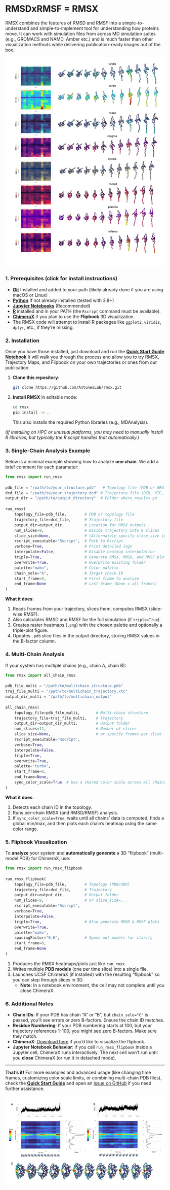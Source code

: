 # RMSDxRMSF = RMSX
RMSX combines the features of RMSD and RMSF into a simple-to-understand and simple-to-implement tool for understanding how proteins move. It can work with simulation files from across MD simulation suites (e.g., GROMACS and NAMD, Amber etc.) and is much faster than other visualization methods while delivering publication-ready images out of the box. 


![Color options for RMSX and Flipbook](flipbook_and_rmsx_color_maps.png)

### 1. Prerequisites (click for install instructions) 
- [**Git**](https://git-scm.com/book/en/v2/Getting-Started-Installing-Git#:~:text=Installing%20on%20Windows&text=Just%20go%20to%20https%3A%2F%2F,to%20https%3A%2F%2Fgitforwindows.org.) Installed and added to your path (likely already done if you are using macOS or Linux)
- [**Python**](https://www.python.org/) If not already installed (tested with 3.8+)
- [**Jupyter Notebooks**](https://phoenixnap.com/kb/install-jupyter-notebook#:~:text=Install%20Jupyter%20Notebook%20on%20Linux,via%20pip) (Recommended) 
- [**R**](https://cran.r-project.org/) installed and in your PATH (the `Rscript` command must be available).
- [**ChimeraX**](https://www.cgl.ucsf.edu/chimerax/download.html) if you plan to use the **Flipbook** 3D visualization.
- The RMSX code will attempt to install R packages like `ggplot2`, `viridis`, `dplyr`, etc., if they’re missing.
  

### 2. Installation

Once you have those installed, just download and run the [**Quick Start Guide Notebook**](https://github.com/AntunesLab/rmsx/releases/tag/v0.2.2#:~:text=3-,RMSX_FlipBook_Quickstart.ipynb,-sha256%3A345588afc20bcf4375679e8aa1764dfd4d9c4dfac2642da58d4265f6a43d341e)
It will walk you through the process and allow you to try RMSX, Trajectory Maps, and Flipbook on your own trajectories or ones from our publication.

1. **Clone this repository**:
   ```bash
   git clone https://github.com/AntunesLab/rmsx.git
   ```

2. **Install RMSX** in editable mode:
   ```bash
   cd rmsx
   pip install -e .
   ```
   This also installs the required Python libraries (e.g., MDAnalysis).

*(If installing on HPC or unusual platforms, you may need to manually install R libraries, but typically the R script handles that automatically.)*

### 3. Single-Chain Analysis Example

Below is a minimal example showing how to analyze **one chain**. We add a brief comment for each parameter:

```python
from rmsx import run_rmsx

pdb_file = "/path/to/your_structure.pdb"   # Topology file (PDB or GRO)
dcd_file = "/path/to/your_trajectory.dcd" # Trajectory file (DCD, XTC, etc.)
output_dir = "/path/to/output_directory"  # Folder where results go

run_rmsx(
    topology_file=pdb_file,        # PDB or topology file
    trajectory_file=dcd_file,      # Trajectory file
    output_dir=output_dir,         # Location for RMSX outputs
    num_slices=9,                  # Divide trajectory into 9 slices
    slice_size=None,               # (Alternately specify slice_size in frames)
    rscript_executable='Rscript',  # Path to Rscript
    verbose=True,                  # Print detailed logs
    interpolate=False,             # Disable heatmap interpolation
    triple=True,                   # Generate RMSX, RMSD, and RMSF plots
    overwrite=True,                # Overwrite existing folder
    palette="mako",                # Color palette
    chain_sele="A",                # Target chain ID
    start_frame=0,                 # First frame to analyze
    end_frame=None                 # Last frame (None = all frames)
)
```

**What it does**:
1. Reads frames from your trajectory, slices them, computes RMSX (slice-wise RMSF).
2. Also calculates RMSD and RMSF for the full simulation (if `triple=True`).
3. Creates raster heatmaps (`.png`) with the chosen palette and optionally a triple-plot figure.
4. Updates `.pdb` slice files in the output directory, storing RMSX values in the B-factor column.

### 4. Multi-Chain Analysis

If your system has multiple chains (e.g., chain A, chain B):

```python
from rmsx import all_chain_rmsx

pdb_file_multi = "/path/to/multichain_structure.pdb"
traj_file_multi = "/path/to/multichain_trajectory.xtc"
output_dir_multi = "/path/to/multichain_output"

all_chain_rmsx(
    topology_file=pdb_file_multi,       # Multi-chain structure
    trajectory_file=traj_file_multi,    # Trajectory
    output_dir=output_dir_multi,        # Output folder
    num_slices=12,                      # Number of slices
    slice_size=None,                    # or specify frames per slice
    rscript_executable='Rscript',
    verbose=True,
    interpolate=False,
    triple=True,
    overwrite=True,
    palette="turbo",
    start_frame=0,
    end_frame=None,
    sync_color_scale=True  # Use a shared color scale across all chains
)
```

**What it does**:
1. Detects each chain ID in the topology.
2. Runs per-chain RMSX (and RMSD/RMSF) analysis.
3. If `sync_color_scale=True`, waits until all chains’ data is computed, finds a global min/max, and then plots each chain’s heatmap using the same color range.

### 5. Flipbook Visualization

To **analyze** your system and **automatically generate** a 3D “flipbook” (multi-model PDB) for ChimeraX, use:

```python
from rmsx import run_rmsx_flipbook

run_rmsx_flipbook(
    topology_file=pdb_file,        # Topology (PDB/GRO)
    trajectory_file=dcd_file,      # Trajectory
    output_dir=output_dir,         # Output folder
    num_slices=9,                  # or slice_size=...
    rscript_executable='Rscript',
    verbose=True,
    interpolate=False,
    triple=True,                   # Also generate RMSD & RMSF plots
    overwrite=True,
    palette="mako",
    spacingFactor="0.6",           # Space out models for clarity
    start_frame=0,
    end_frame=None
)
```

1. Produces the RMSX heatmaps/plots just like `run_rmsx`.
2. Writes multiple **PDB models** (one per time slice) into a single file.
3. Launches UCSF ChimeraX (if installed) with the resulting “flipbook” so you can step through slices in 3D.  
   - **Note**: In a notebook environment, the cell may not complete until you close ChimeraX.

### 6. Additional Notes

- **Chain IDs**: If your PDB has chain “A” or “B”, but `chain_sele="C"` is passed, you’ll see errors or zero B-factors. Ensure the chain ID matches.
- **Residue Numbering**: If your PDB numbering starts at 100, but your trajectory references 1–100, you might see zero B-factors. Make sure they match.
- **ChimeraX**: [Download here](https://www.cgl.ucsf.edu/chimerax/download.html) if you’d like to visualize the flipbook.
- **Jupyter Notebook Behavior**: If you call `run_rmsx_flipbook` inside a Jupyter cell, ChimeraX runs interactively. The next cell won’t run until you **close** ChimeraX (or run it in detached mode).

---

**That’s it!** For more examples and advanced usage (like changing time frames, customizing color scale limits, or combining multi-chain PDB files), check the [**Quick Start Guide**](https://github.com/AntunesLab/rmsx/releases/tag/v0.2.2#:~:text=3-,RMSX_FlipBook_Quickstart.ipynb,-sha256%3A345588afc20bcf4375679e8aa1764dfd4d9c4dfac2642da58d4265f6a43d341e)
 and open an [issue on GitHub](https://github.com/AntunesLab/rmsx/issues) if you need further assistance.




![Protease RMSX and Flipbook Example](protease_rmsx_flipbook_overview.png)












